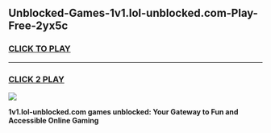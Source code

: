 
## Unblocked-Games-1v1.lol-unblocked.com-Play-Free-2yx5c
<h3>
<a href="https://premium76.site?title=1v1.lol-unblocked.com&ref=18A1">CLICK TO PLAY</a></h3>
<hr>

<h3>
<a href="https://premium76.site?title=1v1.lol-unblocked.com&ref=18A1">CLICK 2 PLAY</a>
  
</h3>

<a href="https://premium76.site?title=1v1.lol-unblocked.com&ref=18A1"><img src="https://clearcache.store/games.png"></a>


**1v1.lol-unblocked.com games unblocked: Your Gateway to Fun and Accessible Online Gaming**
